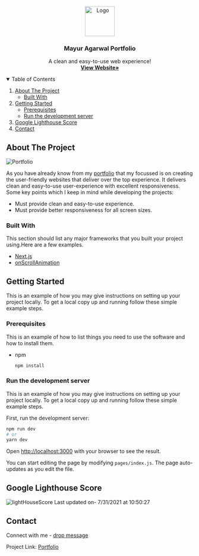 <br />
<p align="center">
    <img src="https://res.cloudinary.com/mayur28/image/upload/v1626413647/favi_kmljsf.png" alt="Logo" width="80" height="80">
  <h3 align="center">Mayur Agarwal Portfolio</h3>

  <p align="center">
   A clean and easy-to-use web experience!
    <br />
    <a href="https://www.mayuragarwal.in/"><strong>View Website»</strong></a>
    <br />
  </p>
</p>

<details open="open">
  <summary>Table of Contents</summary>
  <ol>
    <li>
      <a href="#about-the-project">About The Project</a>
      <ul>
        <li><a href="#built-with">Built With</a></li>
      </ul>
    </li>
    <li>
      <a href="#getting-started">Getting Started</a>
      <ul>
        <li><a href="#prerequisites">Prerequisites</a></li>
        <li><a href="#run-the-development-server">Run the development server</a></li>
      </ul>
    </li>
      <li><a href="#google-lighthouse-score">Google Lighthouse Score</a></li>
    <li><a href="#contact">Contact</a></li>
  </ol>
</details>

## About The Project

![Portfolio](https://res.cloudinary.com/mayur28/image/upload/v1626412942/markdownWebsite_thxvf4.png)

As you have already know from my [portfolio](https://www.mayuragarwal.in/) that my focussed is on creating the user-friendly websites that deliver over the top experience. It delivers clean and easy-to-use user-experience with excellent responsiveness. Some key points which I keep in mind while developing the projects:

- Must provide clean and easy-to-use experience.
- Must provide better responsiveness for all screen sizes.

### Built With

This section should list any major frameworks that you built your project using.Here are a few examples.

- [Next.js](https://nextjs.org/)
- [onScrollAnimation](https://dbramwell.github.io/react-animate-on-scroll/)

## Getting Started

This is an example of how you may give instructions on setting up your project locally.
To get a local copy up and running follow these simple example steps.

### Prerequisites

This is an example of how to list things you need to use the software and how to install them.

- npm
  ```sh
  npm install
  ```

### Run the development server

This is an example of how you may give instructions on setting up your project locally.
To get a local copy up and running follow these simple example steps.

First, run the development server:

```bash
npm run dev
# or
yarn dev
```

Open [http://localhost:3000](http://localhost:3000) with your browser to see the result.

You can start editing the page by modifying `pages/index.js`. The page auto-updates as you edit the file.

## Google Lighthouse Score

![lightHouseScore](https://res.cloudinary.com/mayur28/image/upload/v1627742370/latestLighthouseReport_ju0nbi.png)
Last updated on- 7/31/2021 at 10:50:27
## Contact

Connect with me - [drop message](https://www.mayuragarwal.in/#contact)

Project Link: [Portfolio](https://www.mayuragarwal.in/)
